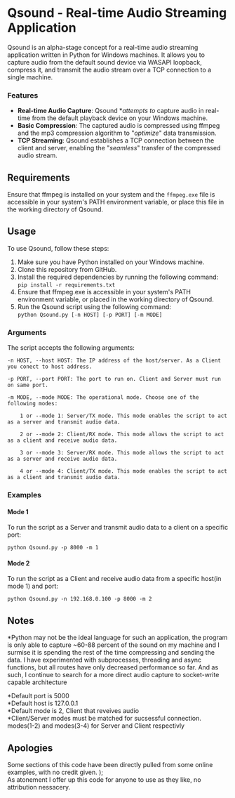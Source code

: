 # Qsound - Real-time Audio Streaming Application

 Qsound is an alpha-stage concept for a real-time audio streaming application written in Python for Windows machines. It allows you to capture audio from the default sound device via WASAPI loopback, compress it, and transmit the audio stream over a TCP connection to a single machine.
### Features
- **Real-time Audio Capture**: Qsound \**attempts to* capture audio in real-time from the default playback device on your Windows machine.
- **Basic Compression**: The captured audio is compressed using ffmpeg and the mp3 compression algorithm to "*optimize*" data transmission.
- **TCP Streaming**: Qsound establishes a TCP connection between the client and server, enabling the "*seamless*" transfer of the compressed audio stream.

## Requirements
 Ensure that ffmpeg is installed on your system and the `ffmpeg.exe` file is accessible in your system's PATH environment variable, or place this file in the working directory of Qsound.
## Usage
 To use Qsound, follow these steps:
 1. Make sure you have Python installed on your Windows machine.
 2. Clone this repository from GitHub.
 3. Install the required dependencies by running the following command: \
  `pip install -r requirements.txt`
 4. Ensure that ffmpeg.exe is accessible in your system's PATH environment variable, or placed in the working directory of Qsound.
 5. Run the Qsound script using the following command: \
  `python Qsound.py [-n HOST] [-p PORT] [-m MODE]`
  
### Arguments
 The script accepts the following arguments:

    -n HOST, --host HOST: The IP address of the host/server. As a Client you conect to host address.

    -p PORT, --port PORT: The port to run on. Client and Server must run on same port.

    -m MODE, --mode MODE: The operational mode. Choose one of the following modes:

        1 or --mode 1: Server/TX mode. This mode enables the script to act as a server and transmit audio data.

        2 or --mode 2: Client/RX mode. This mode allows the script to act as a client and receive audio data.

        3 or --mode 3: Server/RX mode. This mode allows the script to act as a server and receive audio data.

        4 or --mode 4: Client/TX mode. This mode enables the script to act as a client and transmit audio data.
###  Examples
#### Mode 1
 To run the script as a Server and transmit audio data to a client on a specific port:

    python Qsound.py -p 8000 -m 1
#### Mode 2
 To run the script as a Client and receive audio data from a specific host(in mode 1) and port:

    python Qsound.py -n 192.168.0.100 -p 8000 -m 2 

## Notes
 *Python may not be the ideal language for such an application, the program is only able to capture ~60-88 percent of the sound on my machine and I surmise it is spending the rest of the time compressing and  sending the data. I have experimented with subprocesses, threading and async functions, but all routes have only decreased performance so far. And as such, I continue to search for a more direct audio capture to socket-write capable architecture 
  
 *Default port is 5000 \
 *Default host is 127.0.0.1 \
 *Default mode is 2, Client that reveives audio \
 *Client/Server modes must be matched for sucsessful connection. modes(1-2) and modes(3-4) for Server and Client respectivly
 
## Apologies
 Some sections of this code have been directly pulled from some online examples, with no credit given.  ); \
As atonement I offer up this code for anyone to use as they like, no attribution nessacery.
